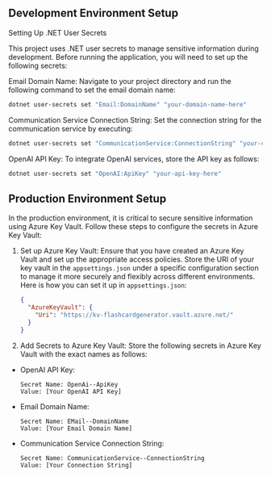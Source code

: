 ## Development Environment Setup

Setting Up .NET User Secrets

This project uses .NET user secrets to manage sensitive information during development. Before running the application, you will need to set up the following secrets:

Email Domain Name:
Navigate to your project directory and run the following command to set the email domain name:
```bash
dotnet user-secrets set "Email:DomainName" "your-domain-name-here"
```

Communication Service Connection String:
Set the connection string for the communication service by executing:
```bash
dotnet user-secrets set "CommunicationService:ConnectionString" "your-connection-string-here"
```

OpenAI API Key:
To integrate OpenAI services, store the API key as follows:
```bash
dotnet user-secrets set "OpenAI:ApiKey" "your-api-key-here"
```

## Production Environment Setup

In the production environment, it is critical to secure sensitive information using Azure Key Vault. Follow these steps to configure the secrets in Azure Key Vault:

1. Set up Azure Key Vault:
   Ensure that you have created an Azure Key Vault and set up the appropriate access policies. Store the URI of your key vault in the `appsettings.json` under a specific configuration section to manage it more securely and flexibly across different environments. Here is how you can set it up in `appsettings.json`:
   ```json
   {
     "AzureKeyVault": {
       "Uri": "https://kv-flashcardgenerator.vault.azure.net/"
     }
   }
   
2. Add Secrets to Azure Key Vault:
Store the following secrets in Azure Key Vault with the exact names as follows:
- OpenAI API Key:
    ```plaintext
    Secret Name: OpenAi--ApiKey
    Value: [Your OpenAI API Key]
- Email Domain Name:
    ```plaintext
    Secret Name: EMail--DomainName
    Value: [Your Email Domain Name]
- Communication Service Connection String:
    ```plaintext
    Secret Name: CommunicationService--ConnectionString
    Value: [Your Connection String]
